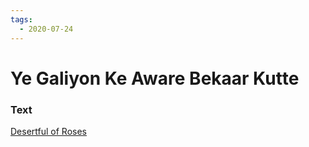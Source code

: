 ```yaml
---
tags:
  - 2020-07-24
---
```

# Ye Galiyon Ke Aware Bekaar Kutte

### Text
[Desertful of Roses](http://www.columbia.edu/itc/mealac/pritchett/00urdu/3mod/kiernan_faiz/10_dogs.pdf)

